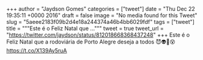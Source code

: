
+++
author = "Jaydson Gomes"
categories = ["tweet"]
date = "Thu Dec 22 19:35:11 +0000 2016"
draft = false
image = "No media found for this Tweet"
slug = "5aeee2183f09b2d4e18a244374a46b4bb6029fdf"
tags = ["tweet"]
title = """Este é o Feliz Natal que ..."""
tweet = true
tweet_url = "https://twitter.com/jaydson/status/812018668368437248"
+++
Este é o Feliz Natal que a rodoviária de Porto Alegre deseja a todos 😈👽👻😵 https://t.co/X139Ay5ruA
